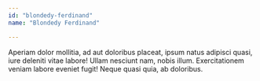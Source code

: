 ```yaml
---
id: "blondedy-ferdinand"
name: "Blondedy Ferdinand"

---
```

Aperiam dolor mollitia, ad aut doloribus placeat, ipsum natus adipisci quasi, iure deleniti vitae labore! Ullam nesciunt nam, nobis illum. Exercitationem veniam labore eveniet fugit! Neque quasi quia, ab doloribus.

